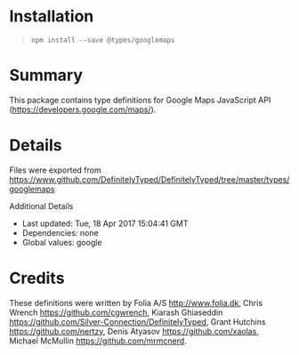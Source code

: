 # Installation
> `npm install --save @types/googlemaps`

# Summary
This package contains type definitions for Google Maps JavaScript API (https://developers.google.com/maps/).

# Details
Files were exported from https://www.github.com/DefinitelyTyped/DefinitelyTyped/tree/master/types/googlemaps

Additional Details
 * Last updated: Tue, 18 Apr 2017 15:04:41 GMT
 * Dependencies: none
 * Global values: google

# Credits
These definitions were written by Folia A/S <http://www.folia.dk>, Chris Wrench <https://github.com/cgwrench>, Kiarash Ghiaseddin <https://github.com/Silver-Connection/DefinitelyTyped>,  Grant Hutchins <https://github.com/nertzy>, Denis Atyasov <https://github.com/xaolas>, Michael McMullin <https://github.com/mrmcnerd>.
